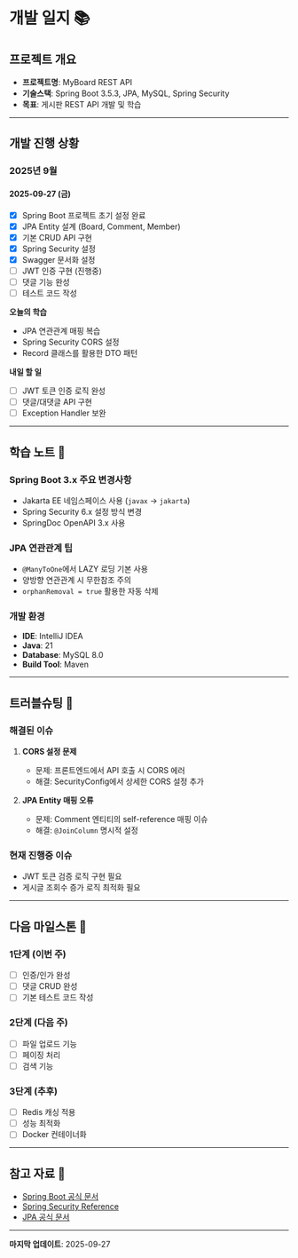 # 개발 일지 📚

## 프로젝트 개요
- **프로젝트명**: MyBoard REST API
- **기술스택**: Spring Boot 3.5.3, JPA, MySQL, Spring Security
- **목표**: 게시판 REST API 개발 및 학습

---

## 개발 진행 상황

### 2025년 9월

#### 2025-09-27 (금)
- [x] Spring Boot 프로젝트 초기 설정 완료
- [x] JPA Entity 설계 (Board, Comment, Member)
- [x] 기본 CRUD API 구현
- [x] Spring Security 설정
- [x] Swagger 문서화 설정
- [ ] JWT 인증 구현 (진행중)
- [ ] 댓글 기능 완성
- [ ] 테스트 코드 작성

**오늘의 학습**
- JPA 연관관계 매핑 복습
- Spring Security CORS 설정
- Record 클래스를 활용한 DTO 패턴

**내일 할 일**
- [ ] JWT 토큰 인증 로직 완성
- [ ] 댓글/대댓글 API 구현
- [ ] Exception Handler 보완

---

## 학습 노트 📝

### Spring Boot 3.x 주요 변경사항
- Jakarta EE 네임스페이스 사용 (`javax` → `jakarta`)
- Spring Security 6.x 설정 방식 변경
- SpringDoc OpenAPI 3.x 사용

### JPA 연관관계 팁
- `@ManyToOne`에서 LAZY 로딩 기본 사용
- 양방향 연관관계 시 무한참조 주의
- `orphanRemoval = true` 활용한 자동 삭제

### 개발 환경
- **IDE**: IntelliJ IDEA
- **Java**: 21
- **Database**: MySQL 8.0
- **Build Tool**: Maven

---

## 트러블슈팅 🔧

### 해결된 이슈
1. **CORS 설정 문제**
    - 문제: 프론트엔드에서 API 호출 시 CORS 에러
    - 해결: SecurityConfig에서 상세한 CORS 설정 추가

2. **JPA Entity 매핑 오류**
    - 문제: Comment 엔티티의 self-reference 매핑 이슈
    - 해결: `@JoinColumn` 명시적 설정

### 현재 진행중 이슈
- JWT 토큰 검증 로직 구현 필요
- 게시글 조회수 증가 로직 최적화 필요

---

## 다음 마일스톤 🎯

### 1단계 (이번 주)
- [ ] 인증/인가 완성
- [ ] 댓글 CRUD 완성
- [ ] 기본 테스트 코드 작성

### 2단계 (다음 주)
- [ ] 파일 업로드 기능
- [ ] 페이징 처리
- [ ] 검색 기능

### 3단계 (추후)
- [ ] Redis 캐싱 적용
- [ ] 성능 최적화
- [ ] Docker 컨테이너화

---

## 참고 자료 📖
- [Spring Boot 공식 문서](https://spring.io/projects/spring-boot)
- [Spring Security Reference](https://docs.spring.io/spring-security/reference/)
- [JPA 공식 문서](https://spring.io/projects/spring-data-jpa)

---

**마지막 업데이트**: 2025-09-27